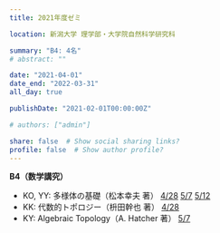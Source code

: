 ```yaml
---
title: 2021年度ゼミ

location: 新潟大学 理学部・大学院自然科学研究科

summary: "B4: 4名"
# abstract: ""

date: "2021-04-01"
date_end: "2022-03-31"
all_day: true

publishDate: "2021-02-01T00:00:00Z"

# authors: ["admin"]

share: false  # Show social sharing links?
profile: false  # Show author profile?
---
```

**B4（数学講究）**
- KO, YY: 多様体の基礎（松本幸夫 著）
	[4/28](https://youtu.be/QUtstuKEgfo)
	[5/7](https://youtu.be/aardPHgHQU4)
	[5/12](https://youtu.be/gobJBTay9-A)
- KK: 代数的トポロジー（枡田幹也 著）
	[4/28](https://youtu.be/x3q5wr7FwaM)
- KY: Algebraic Topology（A. Hatcher 著）
	[5/7](https://youtu.be/XV8rfGFiT8A)
